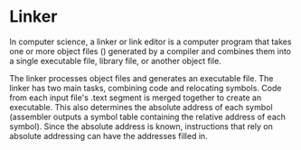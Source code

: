 # Linker

In computer science, a linker or link editor is a computer program that takes one or more object files () generated by a compiler and combines them into a single executable file, library file, or another object file.

The linker processes object files  and generates an executable file. The linker has two main tasks, combining code and relocating symbols. Code from each input file's .text segment is merged together to create an executable. This also determines the absolute address of each symbol (assembler outputs a symbol table containing the relative address of each symbol). Since the absolute address is known, instructions that rely on absolute addressing can have the addresses filled in.
